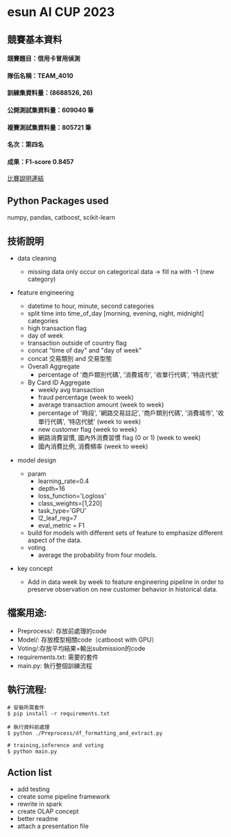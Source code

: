 # esun AI CUP 2023

## 競賽基本資料
#### 競賽題目：信用卡冒用偵測 
#### 隊伍名稱：TEAM_4010
#### 訓練集資料量：(8688526, 26)
#### 公開測試集資料量：609040 筆
#### 複賽測試集資料量：805721 筆
#### 
#### 名次：第四名
#### 成果：F1-score 0.8457
[比賽說明連結](https://tbrain.trendmicro.com.tw/Competitions/Details/31)

## Python Packages used
numpy, pandas, catboost, scikit-learn

## 技術說明
- data cleaning
    - missing data only occur on categorical data -> fill na with -1 (new category)
- feature engineering
    - datetime to hour, minute, second categories
    - split time into time_of_day [morning, evening, night, midnight] categories
    - high transaction flag
    - day of week
    - transaction outside of country flag
    - concat "time of day" and "day of week"
    - concat 交易類別 and 交易型態
    - Overall Aggregate 
        - percentage of '商戶類別代碼', '消費城市', '收單行代碼', '特店代號'
    - By Card ID Aggregate
        - weekly avg transaction
        - fraud percentage (week to week)
        - average transaction amount (week to week)
        - percentage of '時段', '網路交易註記', '商戶類別代碼', '消費城市', '收單行代碼', '特店代號' (week to week)
        - new customer flag (week to week)
        - 網路消費習慣, 國內外消費習慣 flag (0 or 1) (week to week)
        - 國內消費比例, 消費頻率 (week to week)
- model design
    - param
        - learning_rate=0.4
        - depth=16
        - loss_function='Logloss'
        - class_weights=[1,220]
        - task_type='GPU'
        - l2_leaf_reg=7
        - eval_metric = F1
    - build for models with different sets of feature to emphasize different aspect of the data.
    - voting
        - average the probability from four models.

- key concept
    - Add in data week by week to feature engineering pipeline in order to preserve observation on new customer behavior in historical data.

## 檔案用途:
- Preprocess/: 存放前處理的code
- Model/: 存放模型相關code（catboost with GPU）
- Voting/:存放平均結果+輸出submission的code
- requirements.txt: 需要的套件
- main.py: 執行整個訓練流程

## 執行流程:
```
# 安裝所需套件
$ pip install -r requirements.txt 

# 執行資料前處理
$ python ./Preprocess/df_formatting_and_extract.py

# training,inference and voting
$ python main.py
```
## Action list
- add testing
- create some pipeline framework
- rewrite in spark
- create OLAP concept
- better readme
- attach a presentation file
